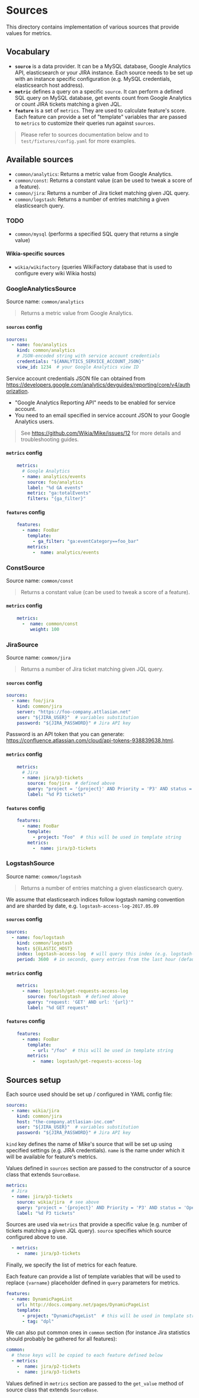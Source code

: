 Sources
=======

This directory contains implementation of various sources that provide values for metrics.

## Vocabulary

* **`source`** is a data provider. It can be a MySQL database, Google Analytics API, elasticsearch or your JIRA instance. Each source needs to be set up with an instance specific configuration (e.g. MySQL credentials, elasticsearch host address).
* **`metric`** defines a query on a specific `source`. It can perform a defined SQL query on MySQL database, get events count from Google Analytics or count JIRA tickets matching a given JQL.
* **`feature`** is a set of `metrics`. They are used to calculate feature's score. Each feature can provide a set of "template" variables thar are passed to `metrics` to customize their queries run against `sources`.

> Please refer to sources documentation below and to `test/fixtures/config.yaml` for more examples.

## Available sources

* `common/analytics`: Returns a metric value from Google Analytics.
* `common/const`: Returns a constant value (can be used to tweak a score of a feature).
* `common/jira`: Returns a number of Jira ticket matching given JQL query.
* `common/logstash`: Returns a number of entries matching a given elasticsearch query.

### TODO

* `common/mysql` (performs a specified SQL query that returns a single value)

#### Wikia-specific sources

* `wikia/wikifactory` (queries WikiFactory database that is used to configure every wiki Wikia hosts)

### GoogleAnalyticsSource

Source name: `common/analytics`

> Returns a metric value from Google Analytics.

#### `sources` config

```yaml
sources:
  - name: foo/analytics
    kind: common/analytics
    # JSON-encoded string with service account credentials
    credentials: "${ANALYTICS_SERVICE_ACCOUNT_JSON}"
    view_id: 1234  # your Google Analytics view ID
```

Service account credentials JSON file can obtained from
https://developers.google.com/analytics/devguides/reporting/core/v4/authorization.

* "Google Analytics Reporting API" needs to be enabled for service account.
* You need to an email specified in service account JSON to your Google Analytics users.

> See https://github.com/Wikia/Mike/issues/12 for more details and troubleshooting guides.

#### `metrics` config

```yaml
    metrics:
      # Google Analytics
      - name: analytics/events
        source: foo/analytics
        label: "%d GA events"
        metric: "ga:totalEvents"
        filters: "{ga_filter}"
```

#### `features` config

```yaml
    features:
      - name: FooBar
        template:
          - ga_filter: "ga:eventCategory==foo_bar"
        metrics:
          -  name: analytics/events
```

### ConstSource

Source name: `common/const`

> Returns a constant value (can be used to tweak a score of a feature).

#### `metrics` config

```yaml
    metrics:
      -  name: common/const
         weight: 100
```

### JiraSource

Source name: `common/jira`

> Returns a number of Jira ticket matching given JQL query.

#### `sources` config

```yaml
sources:
  - name: foo/jira
    kind: common/jira
    server: "https://foo-company.attlasian.net"
    user: "${JIRA_USER}"  # variables substitution
    password: "${JIRA_PASSWORD}" # Jira API key
```

Password is an API token that you can generate:
https://confluence.atlassian.com/cloud/api-tokens-938839638.html.

#### `metrics` config

```yaml
    metrics:
      # Jira
      - name: jira/p3-tickets
        source: foo/jira  # defined above
        query: "project = '{project}' AND Priority = 'P3' AND status = 'Open'"
        label: "%d P3 tickets"
```

#### `features` config

```yaml
    features:
      - name: FooBar
        template:
          - project: "Foo"  # this will be used in template string
        metrics:
          -  name: jira/p3-tickets
```

### LogstashSource

Source name: `common/logstash`

> Returns a number of entries matching a given elasticsearch query.

We assume that elasticsearch indices follow logstash naming convention
and are sharded by date, e.g. `logstash-access-log-2017.05.09`

#### `sources` config

```yaml
sources:
  - name: foo/logstash
    kind: common/logstash
    host: ${ELASTIC_HOST}
    index: logstash-access-log  # will query this index (e.g. logstash-access-log)
    period: 3600  # in seconds, query entries from the last hour (defaults to 86400 s)
```

#### `metrics` config

```yaml
    metrics:
      - name: logstash/get-requests-access-log
        source: foo/logstash  # defined above
        query: "request: 'GET' AND url: '{url}'"
        label: "%d GET request"
```

#### `features` config

```yaml
    features:
      - name: FooBar
        template:
          - url: "/foo"  # this will be used in template string
        metrics:
          -  name: logstash/get-requests-access-log
```

## Sources setup

Each source used should be set up / configured in YAML config file:

```yaml
sources:
  - name: wikia/jira
    kind: common/jira
    host: "the-company.attlasian-inc.com"
    user: "${JIRA_USER}"  # variables substitution
    password: "${JIRA_PASSWORD}" # Jira API key
```

`kind` key defines the name of Mike's source that will be set up using specified settings (e.g. JIRA credentials).
`name` is the name under which it will be available for feature's metrics.

Values defined in `sources` section are passed to the constructor of a source class that extends `SourceBase`.

```yaml
metrics:
  # Jira
  - name: jira/p3-tickets
    source: wikia/jira  # see above
    query: "project = '{project}' AND Priority = 'P3' AND status = 'Open'"  # you can use template strings
    label: "%d P3 tickets"
```

Sources are used via `metrics` that provide a specific value (e.g. number of tickets matching a given JQL query).
`source` specifies which source configured above to use.

```yaml
  - metrics:
    -  name: jira/p3-tickets
```

Finally, we specify the list of metrics for each feature.

Each feature can provide a list of template variables that will be used to replace `{varname}` placeholder defined in `query` parameters for metrics.

```yaml
features:
  - name: DynamicPageList
    url: http://docs.company.net/pages/DynamicPageList
    template:
      - project: "DynamicPageList"  # this will be used in template string
      - tag: "dpl"
```

We can also put common ones in `common` section (for instance Jira statistics should probably be gathered for all features):

```yaml
common:
  # these keys will be copied to each feature defined below
  - metrics:
    -  name: jira/p2-tickets
    -  name: jira/p3-tickets
```

Values defined in `metrics` section are passed to the `get_value` method of source class that extends `SourceBase`.